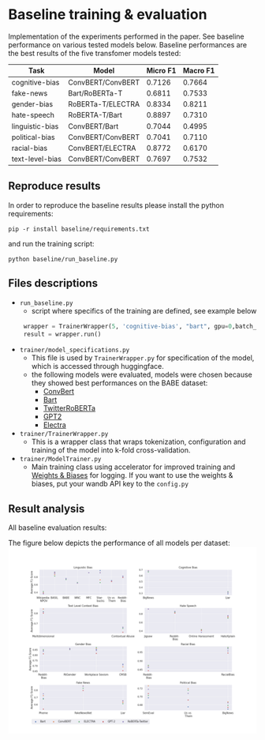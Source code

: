 # Baseline training & evaluation
Implementation of the experiments performed in the paper. See baseline performance on various tested models below.
Baseline performances are the best results of the five transfomer models tested:


| Task | Model | Micro F1 | Macro F1 |
| --- | --- | --- | --- |
| cognitive-bias | ConvBERT/ConvBERT | 0.7126 | 0.7664 |
| fake-news | Bart/RoBERTa-T | 	0.6811 | 0.7533 |
| gender-bias | RoBERTa-T/ELECTRA | 0.8334 | 0.8211 |
| hate-speech | RoBERTA-T/Bart | 0.8897 | 0.7310 |
| linguistic-bias | ConvBERT/Bart | 0.7044 | 0.4995 |
| political-bias | ConvBERT/ConvBERT | 0.7041 | 0.7110 |
| racial-bias | ConvBERT/ELECTRA | 0.8772 | 	0.6170 |
| text-level-bias | ConvBERT/ConvBERT | 0.7697 | 	0.7532 |

## Reproduce results
In order to reproduce the baseline results 
please install the python requirements:
```
pip -r install baseline/requirements.txt
```
and run the training script:
```
python baseline/run_baseline.py
```

## Files descriptions
* `run_baseline.py`
  * script where specifics of the training are defined, see example below
   ```python
    wrapper = TrainerWrapper(5, 'cognitive-bias', "bart", gpu=0,batch_size=64, model_length=78)
    result = wrapper.run()
   ```
* `trainer/model_specifications.py`
    - This file is used by `TrainerWrapper.py` for specification of the model, which is accessed through huggingface.
    - the following models were evaluated, models were chosen because they showed best performances on the BABE dataset:
      * [ConvBert](https://huggingface.co/YituTech/conv-bert-base)
      * [Bart](https://huggingface.co/facebook/bart-base)
      * [TwitterRoBERTa](https://huggingface.co/cardiffnlp/twitter-roberta-base)
      * [GPT2](https://huggingface.co/gpt2)
      * [Electra](https://huggingface.co/google/electra-base-discriminator)
* `trainer/TrainerWrapper.py`
  * This is a wrapper class that wraps tokenization, configuration and training of the model into k-fold cross-validation.
* `trainer/ModelTrainer.py`
  * Main training class using accelerator for improved training and [Weights & Biases](https://wandb.ai/home) for logging. If you want to use the weights & biases, put your wandb API key to the `config.py`
  
## Result analysis
All baseline evaluation results: 

The figure below depicts the performance of all models per dataset:
![d](figures/per_dataset_performance.png)

